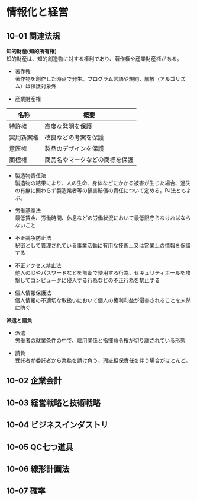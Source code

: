# 情報化と経営

## 10-01 関連法規

**知的財産(知的所有権)**  
知的財産は、知的創造物に対する権利であり、著作権や産業財産権がある。  

* 著作権  
著作物を創作した時点で発生。プログラム言語や規約、解放（アルゴリズム）は保護対象外

* 産業財産権  

| 名称 | 概要 |
| - | - |
| 特許権 | 高度な発明を保護 |
| 実用新案権 | 改良などの考案を保護 |
| 意匠権 | 製品のデザインを保護 |
| 商標権 | 商品名やマークなどの商標を保護 |

* 製造物責任法  
製造物の結果により、人の生命、身体などにかかる被害が生じた場合、過失の有無に関わらず製造業者等の損害賠償の責任について定める。PJ法ともよぶ。

* 労働基準法  
最低賃金、労働時間、休息などの労働状況において最低限守らなければならないこと

* 不正競争防止法  
秘密として管理されている事業活動に有用な技術上又は営業上の情報を保護する

* 不正アクセス禁止法  
他人のIDやパスワードなどを無断で使用する行為、セキュリティホールを攻撃してコンピュータに侵入する行為などの不正行為を禁止する

* 個人情報保護法  
個人情報の不適切な取扱いにおいて個人の権利利益が侵害されることを未然に防ぐ

**派遣と請負**  

* 派遣  
労働者の就業条件の中で、雇用関係と指揮命令権が切り離されている形態

* 請負  
受託者が委託者から業務を請け負う、瑕疵担保責任を伴う場合がほとんど。

## 10-02 企業会計

## 10-03 経営戦略と技術戦略

## 10-04 ビジネスインダストリ

## 10-05 QC七つ道具

## 10-06 線形計画法

## 10-07 確率